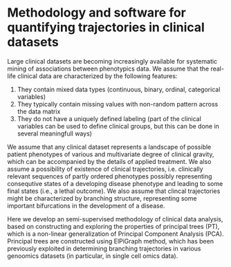 # Methodology and software for quantifying trajectories in clinical datasets

Large clinical datasets are becoming increasingly available for systematic mining of associations between phenotypics data. 
We assume that the real-life clinical data are characterized by the following features:
1) They contain mixed data types (continuous, binary, ordinal, categorical variables)
2) They typically contain missing values with non-random pattern across the data matrix
3) They do not have a uniquely defined labeling (part of the clinical variables can be used to define clinical groups, 
but this can be done in several meaningfull ways)

We assume that any clinical dataset represents a landscape of possible patient phenotypes of various and multivariate 
degree of clinical gravity, which can be accompanied by the details of applied treatment. 
We also assume a possibility of existence of clinical trajectories, i.e. clinically relevant sequences of partly ordered phenotypes 
possibly representing consequtive states of a developing disease phenotype and leading to some final states (i.e., a 
lethal outcome). We also assume that clincal trajectories might be characterized by branching structure, representing
some important bifurcations in the development of a disease.

Here we develop an semi-supervised methodology of clinical data analysis, based on constructing and exploring the properties
of principal trees (PT), which is a non-linear generalization of Principal Component Analysis (PCA). Principal trees are 
constructed using ElPiGraph method, which has been previously exploited in determining branching trajectories in various genoomics 
datasets (in particular, in single cell omics data).
